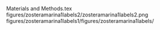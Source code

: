 Materials and Methods.tex
figures/zosteramarina1labels2/zosteramarina1labels2.png
figures/zosteramarina1labels1/figures/zosteramarina1labels/